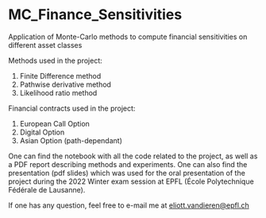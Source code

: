 # MC_Finance_Sensitivities
Application of Monte-Carlo methods to compute financial sensitivities on different asset classes

Methods used in the project: 
 <ol>
  <li>Finite Difference method</li>
  <li>Pathwise derivative method</li>
  <li>Likelihood ratio method</li>
</ol> 

Financial contracts used in the project: 
 <ol>
  <li>European Call Option</li>
  <li>Digital Option</li>
  <li>Asian Option (path-dependant)</li>
</ol>

One can find the notebook with all the code related to the project, as well as a PDF report describing methods and experiments. One can also find the presentation (pdf slides) which was used for the oral presentation of the project during the 2022 Winter exam session at EPFL (École Polytechnique Fédérale de Lausanne).

If one has any question, feel free to e-mail me at eliott.vandieren@epfl.ch
